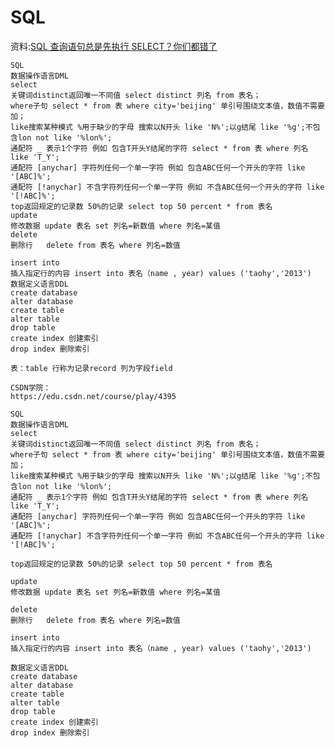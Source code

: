 # SQL

资料:[SQL 查询语句总是先执行 SELECT？你们都错了](https://mp.weixin.qq.com/s?__biz=MjM5MDE0Mjc4MA==&mid=2651021645&idx=2&sn=ad06c2660863e33f1f3625162e239f08&chksm=bdbe991e8ac91008c184778354d3f4a997eaf1497b6a85e03902898c97853e753289df8ce201&mpshare=1&scene=1&srcid=&sharer_sharetime=1572180615070&sharer_shareid=8702c119877e368127940fd8375a7fb0#rd)

```
SQL
数据操作语言DML
select
关键词distinct返回唯一不同值 select distinct 列名 from 表名；
where子句 select * from 表 where city='beijing' 单引号围绕文本值，数值不需要加；
like搜索某种模式 %用于缺少的字母 搜索以N开头 like 'N%';以g结尾 like '%g';不包含lon not like '%lon%';
通配符 _ 表示1个字符 例如 包含T开头Y结尾的字符 select * from 表 where 列名 like 'T_Y';
通配符 [anychar] 字符列任何一个单一字符 例如 包含ABC任何一个开头的字符 like '[ABC]%';
通配符 [!anychar] 不含字符列任何一个单一字符 例如 不含ABC任何一个开头的字符 like '[!ABC]%';
top返回规定的记录数 50%的记录 select top 50 percent * from 表名
update
修改数据 update 表名 set 列名=新数值 where 列名=某值
delete
删除行   delete from 表名 where 列名=数值
 
insert into
插入指定行的内容 insert into 表名（name , year) values ('taohy','2013')
数据定义语言DDL
create database
alter database
create table
alter table
drop table
create index 创建索引
drop index 删除索引

表：table 行称为记录record 列为字段field

CSDN学院：
https://edu.csdn.net/course/play/4395

SQL
数据操作语言DML
select
关键词distinct返回唯一不同值 select distinct 列名 from 表名；
where子句 select * from 表 where city='beijing' 单引号围绕文本值，数值不需要加；
like搜索某种模式 %用于缺少的字母 搜索以N开头 like 'N%';以g结尾 like '%g';不包含lon not like '%lon%';
通配符 _ 表示1个字符 例如 包含T开头Y结尾的字符 select * from 表 where 列名 like 'T_Y';
通配符 [anychar] 字符列任何一个单一字符 例如 包含ABC任何一个开头的字符 like '[ABC]%';
通配符 [!anychar] 不含字符列任何一个单一字符 例如 不含ABC任何一个开头的字符 like '[!ABC]%';
 
top返回规定的记录数 50%的记录 select top 50 percent * from 表名
 
update
修改数据 update 表名 set 列名=新数值 where 列名=某值
 
delete
删除行   delete from 表名 where 列名=数值
 
insert into
插入指定行的内容 insert into 表名（name , year) values ('taohy','2013')
 
数据定义语言DDL
create database
alter database
create table
alter table
drop table
create index 创建索引
drop index 删除索引



```

